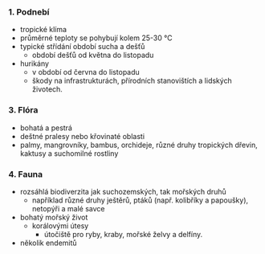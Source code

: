 ### 1. Podnebí
- tropické klíma
- průměrné teploty se pohybují kolem 25-30 °C
- typické střídání období sucha a dešťů
	-  období dešťů od května do listopadu
- hurikány
	- v období od června do listopadu
	- škody na infrastrukturách, přírodních stanovištích a lidských životech.
### 3. Flóra
- bohatá a pestrá
- deštné pralesy nebo křovinaté oblasti
- palmy, mangrovníky, bambus, orchideje, různé druhy tropických dřevin, kaktusy a suchomilné rostliny
### 4. Fauna
- rozsáhlá biodiverzita jak suchozemských, tak mořských druhů
	- například různé druhy ještěrů, ptáků (např. kolibříky a papoušky), netopýři a malé savce
- bohatý mořský život
	- korálovými útesy
		- útočiště pro ryby, kraby, mořské želvy a delfíny.
- několik endemitů